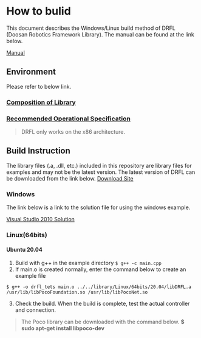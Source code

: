 # How to bulid

This document describes the Windows/Linux build method of DRFL (Doosan Robotics Framework Library).
The manual can be found at the link below.

[Manual](https://manual.doosanrobotics.com/help/api/latest/publish/en_us/api-manual-36471062.html)

## Environment

Please refer to below link.

### [Composition of Library](https://manual.doosanrobotics.com/help/api/latest/publish/en_us/composition-of-library-36471066.html)
### [Recommended Operational Specification](https://manual.doosanrobotics.com/help/api/latest/publish/en_us/recommended-operational-specification-50890483.html)

> DRFL only works on the x86 architecture.

## Build Instruction
The library files (.a, .dll, etc.) included in this repository are library files for examples and may not be the latest version. 
The latest version of DRFL can be downloaded from the link below.
[Download Site](https://robotlab.doosanrobotics.com/en/board/Resources/Software/b1093461-88c9-eb11-bacc-000d3aa2bc06?pageId=864ff7c8-5545-e911-a824-000d3a07f6fe&searchKeyword=)

### Windows

The link below is a link to the solution file for using the windows example.

[Visual Studio 2010 Solution](https://github.com/doosan-robotics/API-DRFL/blob/main/example/Windows/windows_example/windows_example.sln)


### Linux(64bits)

#### Ubuntu 20.04

1. Build with g++ in the example directory
`$ g++ -c main.cpp`
2.	If main.o is created normally, enter the command below to create an example file

`$ g++ -o drfl_tets main.o ../../library/Linux/64bits/20.04/libDRFL.a /usr/lib/libPocoFoundation.so /usr/lib/libPocoNet.so`

3.	Check the build. When the build is complete, test the actual controller and connection.

> The Poco library can be downloaded with the command below.
> **$ sudo apt-get install libpoco-dev**
